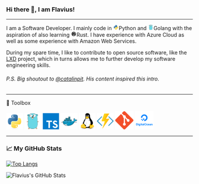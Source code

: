 ### Hi there 👋, I am Flavius!

---

I am a Software Developer. I mainly code in <img src="https://github.com/devicons/devicon/blob/master/icons/python/python-original.svg" width="15" height="15"/>Python and <img src="https://github.com/devicons/devicon/blob/master/icons/go/go-original.svg" width="15" height="15"/>Golang with the aspiration of also learning <img src="https://github.com/devicons/devicon/blob/master/icons/rust/rust-plain.svg" width="15" height="15"/>Rust. I have experience with Azure Cloud as well as some experience with Amazon Web Services.

During my spare time, I like to contribute to open source software, like the [LXD](https://github.com/lxc/lxd) project, which in turns allows me to further develop my software engineering skills.

###### P.S. Big shoutout to [@catalinpit](https://github.com/catalinpit). His content inspired this intro.

---

🧰 Toolbox

<img src="https://github.com/devicons/devicon/blob/master/icons/python/python-original.svg" alt="Python" width="45" height="45"/> <img src="https://github.com/devicons/devicon/blob/master/icons/go/go-original.svg" alt="Go" width="45" height="45"/> <img src="https://github.com/devicons/devicon/blob/master/icons/typescript/typescript-plain.svg" alt="Go" width="45" height="45"/> <img src="https://github.com/devicons/devicon/blob/master/icons/docker/docker-original.svg" alt="Docker" width="45" height="45"/> <img src="https://github.com/devicons/devicon/blob/master/icons/linux/linux-original.svg" alt="Linux" width="45" height="45"/> <img src="https://raw.githubusercontent.com/Azure/azure-functions-python-worker/dev/docs/Azure.Functions.svg" alt="Function App" width="45" height="45"/> <img src="https://github.com/devicons/devicon/blob/master/icons/git/git-original.svg" alt="Git" width="50" height="50"/> <img src="https://github.com/devicons/devicon/blob/master/icons/digitalocean/digitalocean-original-wordmark.svg" alt="Digital Ocean" width="50" height="50"/> 

---

### &#x1f4c8; My GitHub Stats

[![Top Langs](https://github-readme-stats.vercel.app/api/top-langs/?username=Fl4v&hide=jupyter%20notebook,html,css,scss,r,shell,makefile,dockerfile&theme=cobalt)](https://github.com/anuraghazra/github-readme-stats)


![Flavius's GitHub Stats](https://github-readme-stats.vercel.app/api?username=Fl4v&hide=stars&theme=cobalt)

<!--
**Fl4v/Fl4v** is a ✨ _special_ ✨ repository because its `README.md` (this file) appears on your GitHub profile.

Here are some ideas to get you started:

- 🔭 I’m currently working on ...
- 🌱 I’m currently learning ...
- 👯 I’m looking to collaborate on ...
- 🤔 I’m looking for help with ...
- 💬 Ask me about ...
- 📫 How to reach me: ...
- 😄 Pronouns: ...
- ⚡ Fun fact: ...
-->
